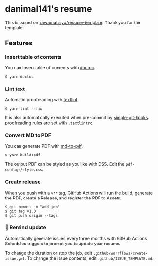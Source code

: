 # danimal141's resume

This is based on [kawamataryo/resume-template](https://github.com/kawamataryo/resume-template). Thank you for the template!

## Features

### Insert table of contents

You can insert table of contents with [doctoc](https://github.com/thlorenz/doctoc).

```
$ yarn doctoc
```

### Lint text

Automatic proofreading with [textlint](https://github.com/textlint/textlint).

```
$ yarn lint --fix
```
It is also automatically executed when pre-commit by [simple-git-hooks](https://github.com/toplenboren/simple-git-hooks).
proofreading rules are set with `.textlintrc`.



### Convert MD to PDF

You can generate PDF with [md-to-pdf](https://www.npmjs.com/package/md-to-pdf).


```
$ yarn build:pdf
```

The output PDF can be styled as you like with CSS. Edit the `pdf-configs/style.css`.

### Create release

When you push with a `v**` tag, GitHub Actions will run the build, generate the PDF, create a Release, and register the PDF to Assets.

```
$ git commit -m "add job"
$ git tag v1.0
$ git push origin --tags
```

### 📆 Remind update

Automatically generate issues every three months with GitHub Actions Schedules triggers to prompt you to update your resume.

To change the duration or stop the job, edit `.github/workflows/create-issue.yml`.
To change the issue contents, edit `.github/ISSUE_TEMPLATE.md`.
